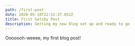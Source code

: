 ```yaml
---
path: /first-post
date: 2020-05-18T22:52:37.852Z
title: First Gatsby Post
description: Getting my new blog set up and ready to go
---
```


Ooooooh-weeee, my first blog post!
